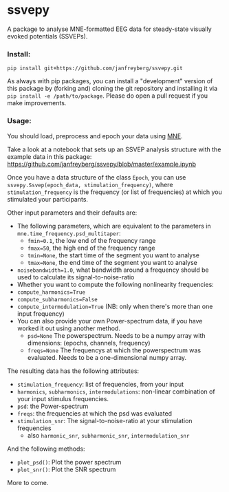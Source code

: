 # ssvepy

A package to analyse MNE-formatted EEG data for steady-state visually evoked potentials (SSVEPs).

### Install:

`pip install git+https://github.com/janfreyberg/ssvepy.git`

As always with pip packages, you can install a "development" version of this package by (forking and) cloning the git repository and installing it via `pip install -e /path/to/package`. Please do open a pull request if you make improvements.

### Usage:

You should load, preprocess and epoch your data using [MNE](https://github.com/mne-tools/mne-python).

Take a look at a notebook that sets up an SSVEP analysis structure with the example data in this package:
https://github.com/janfreyberg/ssvepy/blob/master/example.ipynb

Once you have a data structure of the class `Epoch`, you can use `ssvepy.Ssvep(epoch_data, stimulation_frequency)`, where `stimulation_frequency` is the frequency (or list of frequencies) at which you stimulated your participants.

Other input parameters and their defaults are:
- The following parameters, which are equivalent to the parameters in `mne.time_frequency.psd_multitaper`:
  - `fmin=0.1`, the low end of the frequency range
  - `fmax=50`, the high end of the frequency range
  - `tmin=None`, the start time of the segment you want to analyse
  - `tmax=None`, the end time of the segment you want to analyse
- `noisebandwidth=1.0`, what bandwidth around a frequency should be used to calculate its signal-to-noise-ratio
-  Whether you want to compute the following nonlinearity frequencies:
  - `compute_harmonics=True`
  - `compute_subharmonics=False`
  - `compute_intermodulation=True` (NB: only when there's more than one input frequency)
- You can also provide your own Power-spectrum data, if you have worked it out using another method.
  - `psd=None` The powerspectrum. Needs to be a numpy array with dimensions: (epochs, channels, frequency)
  - `freqs=None` The frequencys at which the powerspectrum was evaluated. Needs to be a one-dimensional numpy array.

The resulting data has the following attributes:

- `stimulation_frequency`: list of frequencies, from your input
- `harmonics`, `subharmonics`, `intermodulations`: non-linear combination of your input stimulus frequencies.
- `psd`: the Power-spectrum
- `freqs`: the frequencies at which the psd was evaluated
- `stimulation_snr`: The signal-to-noise-ratio at your stimulation frequencies
  - also `harmonic_snr`, `subharmonic_snr`, `intermodulation_snr`

And the following methods:

- `plot_psd()`: Plot the power spectrum
- `plot_snr()`: Plot the SNR spectrum

More to come.
